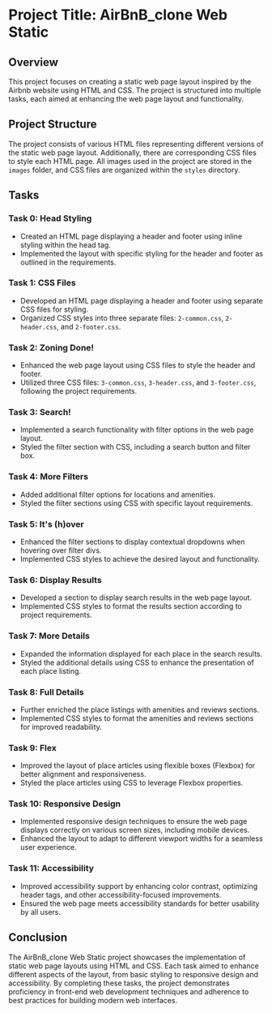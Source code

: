 # Project Title: AirBnB_clone Web Static

## Overview

This project focuses on creating a static web page layout inspired by the Airbnb website using HTML and CSS. The project is structured into multiple tasks, each aimed at enhancing the web page layout and functionality.

## Project Structure

The project consists of various HTML files representing different versions of the static web page layout. Additionally, there are corresponding CSS files to style each HTML page. All images used in the project are stored in the `images` folder, and CSS files are organized within the `styles` directory.

## Tasks

### Task 0: Head Styling
- Created an HTML page displaying a header and footer using inline styling within the head tag.
- Implemented the layout with specific styling for the header and footer as outlined in the requirements.

### Task 1: CSS Files
- Developed an HTML page displaying a header and footer using separate CSS files for styling.
- Organized CSS styles into three separate files: `2-common.css`, `2-header.css`, and `2-footer.css`.

### Task 2: Zoning Done!
- Enhanced the web page layout using CSS files to style the header and footer.
- Utilized three CSS files: `3-common.css`, `3-header.css`, and `3-footer.css`, following the project requirements.

### Task 3: Search!
- Implemented a search functionality with filter options in the web page layout.
- Styled the filter section with CSS, including a search button and filter box.

### Task 4: More Filters
- Added additional filter options for locations and amenities.
- Styled the filter sections using CSS with specific layout requirements.

### Task 5: It's (h)over
- Enhanced the filter sections to display contextual dropdowns when hovering over filter divs.
- Implemented CSS styles to achieve the desired layout and functionality.

### Task 6: Display Results
- Developed a section to display search results in the web page layout.
- Implemented CSS styles to format the results section according to project requirements.

### Task 7: More Details
- Expanded the information displayed for each place in the search results.
- Styled the additional details using CSS to enhance the presentation of each place listing.

### Task 8: Full Details
- Further enriched the place listings with amenities and reviews sections.
- Implemented CSS styles to format the amenities and reviews sections for improved readability.

### Task 9: Flex
- Improved the layout of place articles using flexible boxes (Flexbox) for better alignment and responsiveness.
- Styled the place articles using CSS to leverage Flexbox properties.

### Task 10: Responsive Design
- Implemented responsive design techniques to ensure the web page displays correctly on various screen sizes, including mobile devices.
- Enhanced the layout to adapt to different viewport widths for a seamless user experience.

### Task 11: Accessibility
- Improved accessibility support by enhancing color contrast, optimizing header tags, and other accessibility-focused improvements.
- Ensured the web page meets accessibility standards for better usability by all users.

## Conclusion

The AirBnB_clone Web Static project showcases the implementation of static web page layouts using HTML and CSS. Each task aimed to enhance different aspects of the layout, from basic styling to responsive design and accessibility. By completing these tasks, the project demonstrates proficiency in front-end web development techniques and adherence to best practices for building modern web interfaces.


